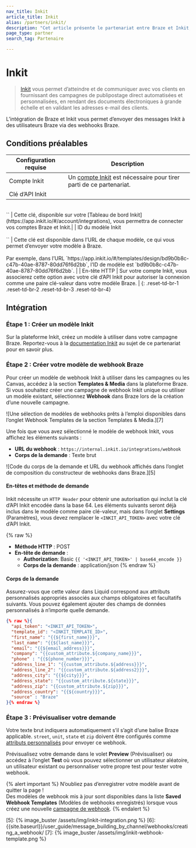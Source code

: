 ```yaml
---
nav_title: Inkit
article_title: Inkit
alias: /partners/inkit/
description: "Cet article présente le partenariat entre Braze et Inkit, qui vous permet d’économiser du temps et de l’effort en automatisant vos campagnes de publipostage et en remettant les clients hors ligne en ligne."
page_type: partner
search_tag: Partenaire

---
```


# Inkit

> [Inkit][1] vous permet d’atteindre et de communiquer avec vos clients en fournissant des campagnes de publipostage direct automatisées et personnalisées, en rendant des documents électroniques à grande échelle et en validant les adresses e-mail des clients. 

L’intégration de Braze et Inkit vous permet d’envoyer des messages Inkit à des utilisateurs Braze via des webhooks Braze. 

## Conditions préalables

|Configuration requise| Description|
| ---| ---|
|Compte Inkit | Un [compte Inkit](https://console.liftigniter.com/login) est nécessaire pour tirer parti de ce partenariat. |
| Clé d’API Inkit<br>
<br>
`<INKIT_API_TOKEN>` | Cette clé, disponible sur votre [Tableau de bord Inkit](https://app.inkit.io/#/account/integrations), vous permettra de connecter vos comptes Braze et Inkit.|
| ID du modèle Inkit<br>
<br>
`<INKIT_TEMPLATE_ID>` | Cette clé est disponible dans l’URL de chaque modèle, ce qui vous permet d’envoyer votre modèle à Braze. <br>
<br>
Par exemple, dans l’URL `https://app.inkit.io/#/templates/design/bd9b0b8c-c47b-40ae-8787-80dd76f6d2bb`, l’ID de modèle est `bd9b0b8c-c47b-40ae-8787-80dd76f6d2bb`. |
| En-tête HTTP  | Sur votre compte Inkit, vous associerez cette option avec votre clé d’API Inkit pour autoriser la connexion comme une paire clé-valeur dans votre modèle Braze. |
{: .reset-td-br-1 .reset-td-br-2 .reset-td-br-3  .reset-td-br-4}

## Intégration

### Étape 1 : Créer un modèle Inkit

Sur la plateforme Inkit, créez un modèle à utiliser dans votre campagne Braze. 
Reportez-vous à la [documentation Inkit](https://help.inkit.com/hc/en-us/articles/360036546873-Braze-Inkit-Integration) au sujet de ce partenariat pour en savoir plus.

### Étape 2 : Créer votre modèle de webhook Braze

Pour créer un modèle de webhook Inkit à utiliser dans les campagnes ou les Canvas, accédez à la section **Templates & Media** dans la plateforme Braze. Si vous souhaitez créer une campagne de webhook Inkit unique ou utiliser un modèle existant, sélectionnez **Webhook** dans Braze lors de la création d’une nouvelle campagne.

![Une sélection de modèles de webhooks prêts à l’emploi disponibles dans l’onglet Webhook Templates de la section Templates & Media.][7]

Une fois que vous avez sélectionné le modèle de webhook Inkit, vous affichez les éléments suivants :
- **URL du webhook** : `https://internal.inkit.io/integrations/webhook`
- **Corps de la demande** : Texte brut

![Code du corps de la demande et URL du webhook affichés dans l’onglet de composition du constructeur de webhooks dans Braze.][5]

#### En-têtes et méthode de demande

Inkit nécessite un `HTTP Header` pour obtenir une autorisation qui inclut la clé d’API Inkit encodée dans la base 64. Les éléments suivants seront déjà inclus dans le modèle comme paire clé-valeur, mais dans l’onglet **Settings** (Paramètres), vous devez remplacer le `<INKIT_API_TOKEN>` avec votre clé d’API Inkit.

{% raw %}
- **Méthode HTTP** : POST
- **En-tête de demande** :
  - **Authorization**: Basic `{{ '<INKIT_API_TOKEN>' | base64_encode }}`
  - **Corps de la demande** : application/json
{% endraw %}

#### Corps de la demande

Assurez-vous que cette valeur dans Liquid correspond aux attributs personnalisés appropriés associés aux champs obligatoires et facultatifs suivants. Vous pouvez également ajouter des champs de données personnalisés à n’importe quelle demande.

```json
{% raw %}{
  "api_token": "<INKIT_API_TOKEN>",
  "template_id": "<INKIT_TEMPLATE_ID>",
  "first_name": "{{${first_name}}}",
  "last_name": "{{${last_name}}}",
  "email": "{{${email_address}}}",
  "company": "{{custom_attribute.${company_name}}}",
  "phone" : "{{${phone_number}}}",
  "address_line_1": "{{custom_attribute.${address}}}",
  "address_line_2": "{{custom_attribute.${address2}}}",
  "address_city": "{{${city}}}",
  "address_state": "{{custom_attribute.${state}}}",
  "address_zip": "{{custom_attribute.${zip}}}",
  "address_country": "{{${country}}}",
  "source" : "Braze"
}{% endraw %}
```

### Étape 3 : Prévisualiser votre demande

Votre texte brut indiquera automatiquement s’il s’agit d’une balise Braze applicable. `street`, `unit`, `state` et `zip` doivent être configurés comme [attributs personnalisés][3] pour envoyer ce webhook.

Prévisualisez votre demande dans le volet **Preview** (Prévisualiser) ou accédez à l’onglet **Test** où vous pouvez sélectionner un utilisateur aléatoire, un utilisateur existant ou personnaliser votre propre test pour tester votre webhook.

{% alert important %}
N’oubliez pas d’enregistrer votre modèle avant de quitter la page ! <br>
Des modèles de webhook mis à jour sont disponibles dans la liste **Saved Webhook Templates** (Modèles de webhooks enregistrés) lorsque vous créez une nouvelle [campagne de webhook]({{site.baseurl}}/user_guide/message_building_by_channel/webhooks/creating_a_webhook/). 
{% endalert %}

[1]: https://www.inkit.com
[2]: https://help.inkit.com/hc/en-us/articles/360036546873-Braze-Inkit-Integration
[3]: {{site.baseurl}}/user_guide/data_and_analytics/custom_data/custom_attributes/#custom-attributes
[5]: {% image_buster /assets/img/inkit-integration.png %}
[6]: {{site.baseurl}}/user_guide/message_building_by_channel/webhooks/creating_a_webhook/
[7]: {% image_buster /assets/img/inkit-webhook-template.png %}